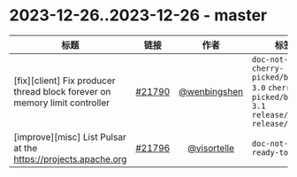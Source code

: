 # 2023-12-26..2023-12-26 - master
| 标题 | 链接 | 作者 | 标签 |
| - | :--: | :--: | - |
| [fix][client] Fix producer thread block forever on memory limit controller | [#21790](https://github.com/apache/pulsar/pull/21790) | [@wenbingshen](https://github.com/wenbingshen) | `doc-not-needed` `cherry-picked/branch-3.0` `cherry-picked/branch-3.1` `release/3.0.3` `release/3.1.3`  | 
| [improve][misc] List Pulsar at the https://projects.apache.org | [#21796](https://github.com/apache/pulsar/pull/21796) | [@visortelle](https://github.com/visortelle) | `doc-not-needed` `ready-to-test`  | 
